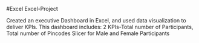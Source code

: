 #Excel
Excel-Project

Created an executive Dashboard in Excel, and used data visualization to deliver KPIs.
This dashboard includes:
2 KPIs-Total number of Participants, Total number of Pincodes
Slicer for Male and Female Participants

